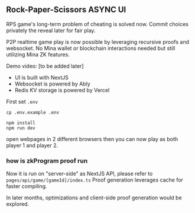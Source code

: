 ## Rock-Paper-Scissors ASYNC UI

RPS game's long-term problem of cheating is solved now.
Commit choices privately the reveal later for fair play.

P2P realtime game play is now possible by leveraging recursive proofs and websocket.
No Mina wallet or blockchain interactions needed but still utilizing Mina ZK features.

Demo video: [to be added later]

- UI is built with NextJS
- Websocket is powered by Ably
- Redis KV storage is powered by Vercel

First set `.env`

```
cp .env.example .env
```

```
npm install
npm run dev
```

open webpages in 2 different browsers
then you can now play as both player 1 and player 2.

### how is zkProgram proof run

Now it is run on "server-side" as NextJS API, please refer to `pages/api/game/[gameId]/index.ts`
Proof generation leverages cache for faster compiling. 

In later months, optimizations and client-side proof generation would be explored.
